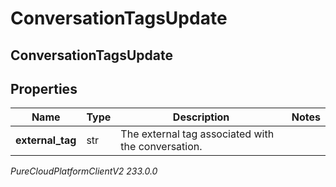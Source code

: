 # ConversationTagsUpdate

## ConversationTagsUpdate

## Properties

|Name | Type | Description | Notes|
|------------ | ------------- | ------------- | -------------|
| **external_tag** | str | The external tag associated with the conversation. | |



_PureCloudPlatformClientV2 233.0.0_
